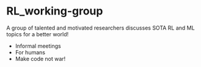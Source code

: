 # RL_working-group

A group of talented and motivated researchers discusses SOTA RL and ML topics for a better world!

*  Informal meetings
*  For humans
*  Make code not war!

